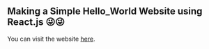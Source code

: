 ## Making a Simple Hello_World Website using React.js 😜😜

You can visit the website [here](https://hello_world.onrender.com "Hello_World").

